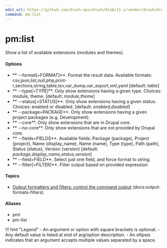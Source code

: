```yaml
---
edit_url: https://github.com/drush-ops/drush/blob/11.x/vendor/drush/drush/src/Drupal/Commands/pm/PmCommands.php
command: pm:list
---
```

# pm:list

Show a list of available extensions (modules and themes).

#### Options

- ** --format[=FORMAT]**. Format the result data. Available formats: csv,json,list,null,php,print-r,sections,string,table,tsv,var_dump,var_export,xml,yaml [default: *table*]
- ** --type[=TYPE]**. Only show extensions having a given type. Choices: module, theme. [default: *module,theme*]
- ** --status[=STATUS]**. Only show extensions having a given status. Choices: enabled or disabled. [default: *enabled,disabled*]
- ** --package=PACKAGE**. Only show extensions having a given project packages (e.g. Development).
- ** --core**. Only show extensions that are in Drupal core.
- ** --no-core**. Only show extensions that are not provided by Drupal core.
- ** --fields=FIELDS**. Available fields: Package (package), Project (project), Name (display_name), Name (name), Type (type), Path (path), Status (status), Version (version) [default: *package,display_name,status,version*]
- ** --field=FIELD**. Select just one field, and force format to *string*.
- ** --filter[=FILTER]**. Filter output based on provided expression

#### Topics

- [Output formatters and filters: control the command output](../../vendor/drush/drush/docs/output-formats-filters.md) (docs:output-formats-filters)

#### Aliases

- pml
- pm-list

!!! hint "Legend"
    - An argument or option with square brackets is optional.
    - Any default value is listed at end of arg/option description.
    - An ellipsis indicates that an argument accepts multiple values separated by a space.